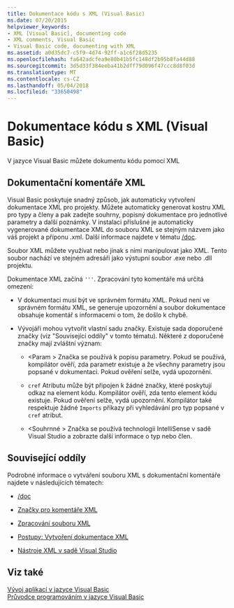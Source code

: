 ```yaml
---
title: Dokumentace kódu s XML (Visual Basic)
ms.date: 07/20/2015
helpviewer_keywords:
- XML [Visual Basic], documenting code
- XML comments, Visual Basic
- Visual Basic code, documenting with XML
ms.assetid: a0d35dc7-c5f9-4d74-92ff-a1c6f28d5235
ms.openlocfilehash: fa642adcfea9e80b41b5fc148df2b95b8fa44d88
ms.sourcegitcommit: 3d5d33f384eeba41b2dff79d096f47ccc8d8f03d
ms.translationtype: MT
ms.contentlocale: cs-CZ
ms.lasthandoff: 05/04/2018
ms.locfileid: "33650498"
---
```

# <a name="documenting-your-code-with-xml-visual-basic"></a>Dokumentace kódu s XML (Visual Basic)
V jazyce Visual Basic můžete dokumentu kódu pomocí XML  
  
## <a name="xml-documentation-comments"></a>Dokumentační komentáře XML  
 Visual Basic poskytuje snadný způsob, jak automaticky vytvoření dokumentace XML pro projekty. Můžete automaticky generovat kostru XML pro typy a členy a pak zadejte souhrny, popisný dokumentace pro jednotlivé parametry a další poznámky. V instalaci příslušné je automaticky vygenerované dokumentace XML do souboru XML se stejným názvem jako váš projekt a příponu .xml. Další informace najdete v tématu [/doc](../../../visual-basic/reference/command-line-compiler/doc.md).  
  
 Soubor XML můžete využívat nebo jinak s nimi manipulovat jako XML. Tento soubor nachází ve stejném adresáři jako výstupní soubor .exe nebo .dll projektu.  
  
 Dokumentace XML začíná `'''`. Zpracování tyto komentáře má určitá omezení:  
  
-   V dokumentaci musí být ve správném formátu XML. Pokud není ve správném formátu XML, se generuje upozornění a soubor dokumentace obsahuje komentář s informacemi o tom, že došlo k chybě.  
  
-   Vývojáři mohou vytvořit vlastní sadu značky. Existuje sada doporučené značky (viz "Související oddíly" v tomto tématu). Některé z doporučené značky mají zvláštní význam:  
  
    -   \<Param > Značka se používá k popisu parametry. Pokud se používá, kompilátor ověří, zda parametr existuje a že všechny parametry jsou popsané v dokumentaci. Pokud ověření selže, vydá upozornění.  
  
    -   `cref` Atributu může být připojen k žádné značky, které poskytují odkaz na element kódu. Kompilátor ověří, zda tento element kódu existuje. Pokud ověření selže, vydá upozornění. Kompilátor také respektuje žádné `Imports` příkazy při vyhledávání pro typ popsané v `cref` atribut.  
  
    -   \<Souhrnné > Značka se používá technologii IntelliSense v sadě Visual Studio a zobrazte další informace o typ nebo člen.  
  
## <a name="related-sections"></a>Související oddíly  
 Podrobné informace o vytváření souboru XML s dokumentační komentáře najdete v následujících tématech:  
  
-   [/doc](../../../visual-basic/reference/command-line-compiler/doc.md)  
  
-   [Značky pro komentáře XML](../../../visual-basic/language-reference/xmldoc/recommended-xml-tags-for-documentation-comments.md)  
  
-   [Zpracování souboru XML](../../../visual-basic/programming-guide/program-structure/processing-the-xml-file.md)  
  
-   [Postupy: Vytvoření dokumentace XML](../../../visual-basic/programming-guide/program-structure/how-to-create-xml-documentation.md)  
  
-   [Nástroje XML v sadě Visual Studio](/visualstudio/xml-tools/xml-tools-in-visual-studio)  
  
## <a name="see-also"></a>Viz také  
 [Vývoj aplikací v jazyce Visual Basic](../../../visual-basic/developing-apps/index.md)  
 [Průvodce programováním v jazyce Visual Basic](../../../visual-basic/programming-guide/index.md)
